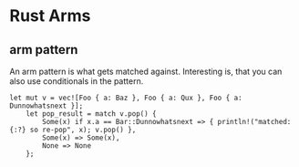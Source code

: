 # Rust Arms

## arm pattern

An arm pattern is what gets matched against. Interesting is, that you can also use conditionals in the pattern.

```
let mut v = vec![Foo { a: Baz }, Foo { a: Qux }, Foo { a: Dunnowhatsnext }];
    let pop_result = match v.pop() {
        Some(x) if x.a == Bar::Dunnowhatsnext => { println!("matched: {:?} so re-pop", x); v.pop() },
        Some(x) => Some(x),
        None => None
    };
```
